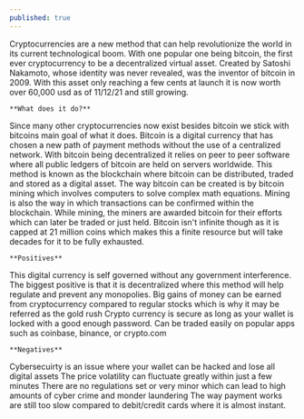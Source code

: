 ```yaml
---
published: true
---
```

Cryptocurrencies are a new method that can help revolutionize the world in its current technological boom. With one popular one being bitcoin, the first ever cryptocurrency to be a decentralized virtual asset. Created by Satoshi Nakamoto, whose identity was never revealed, was the inventor of bitcoin in 2009. With this asset only reaching a few cents at launch it is now worth over 60,000 usd as of 11/12/21 and still growing. 
	
	**What does it do?**
Since many other cryptocurrencies now exist besides bitcoin we stick with bitcoins main goal of what it does. Bitcoin is a digital currency that has chosen a new path of payment methods without the use of a centralized network. With bitcoin being decentralized it relies on peer to peer software where all public ledgers of bitcoin are held on servers worldwide. This method is known as the blockchain where bitcoin can be distributed, traded and stored as a digital asset. The way bitcoin can be created is by bitcoin mining which involves computers to solve complex math equations. Mining is also the way in which transactions can be confirmed within the blockchain. While mining, the miners are awarded bitcoin for their efforts which can later be traded or just held. Bitcoin isn't infinite though as it is capped at 21 million coins which makes this a finite resource but will take decades for it to be fully exhausted. 

	**Positives**
This digital currency is self governed without any government interference.
The biggest positive is that it is decentralized  where this method will help regulate and prevent any monopolies.
Big gains of money can be earned from cryptocurrency compared to regular stocks which is why it may be referred as the gold rush 
Crypto currency is secure as long as your wallet is locked with a good enough password.
Can be traded easily on popular apps such as coinbase, binance, or crypto.com


	**Negatives**
Cybersecuirty is an issue where your wallet can be hacked and lose all digital assets
The price volatility can fluctuate greatly within just a few minutes 
There are no regulations set or very minor which can lead to high amounts of cyber crime and monder laundering
The way payment works are still too slow compared to debit/credit cards where it is almost instant.
